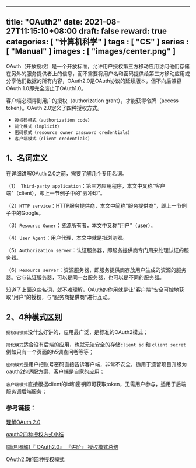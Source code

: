 
---
title: "OAuth2"
date: 2021-08-27T11:15:10+08:00
draft: false
reward: true
categories: [
"计算机科学"
]
tags : [
"CS"
]
series : [
"Manual"
]
images : [
"images/center.png"
]
---

[comment]: <> (# OAuth2)

OAuth（开放授权）是一个开放标准，允许用户授权第三方移动应用访问他们存储在另外的服务提供者上的信息，而不需要将用户名和密码提供给第三方移动应用或分享他们数据的所有内容，OAuth2.0是OAuth协议的延续版本，但不向后兼容OAuth 1.0即完全废止了OAuth1.0。

客户端必须得到用户的授权（authorization grant），才能获得令牌（access token）。OAuth 2.0定义了四种授权方式。

- `授权码模式（authorization code）`
- `简化模式（implicit）`
- `密码模式（resource owner password credentials）`
- `客户端模式（client credentials）`

## 1、名词定义

在详细讲解OAuth 2.0之前，需要了解几个专用名词。

（1）` Third-party application`：第三方应用程序，本文中又称"客户端"（client），即上一节例子中的"云冲印"。

（2）`HTTP service`：HTTP服务提供商，本文中简称"服务提供商"，即上一节例子中的Google。

（3）`Resource Owner`：资源所有者，本文中又称"用户"（user）。

（4）`User Agent`：用户代理，本文中就是指浏览器。

（5）`Authorization server`：认证服务器，即服务提供商专门用来处理认证的服务器。

（6）`Resource server`：资源服务器，即服务提供商存放用户生成的资源的服务器。它与认证服务器，可以是同一台服务器，也可以是不同的服务器。

知道了上面这些名词，就不难理解，OAuth的作用就是让"客户端"安全可控地获取"用户"的授权，与"服务商提供商"进行互动。

## 2、4种模式区别

`授权码模式`没什么好讲的，应用最广泛，是标准的OAuth2模式；

`简化模式`适合没有后端的应用，也就无法安全的存储`client id` 和 `client secret` 例如只有一个页面的h5调查问卷等等；

`密码模式`是用户把账号密码直接告诉客户端，非常不安全，适用于遗留项目升级为oauth2的适配方案、客户端是自家的应用；

`客户端模式`直接根据client的id和密钥即可获取token，无需用户参与，适用于后端服务调后端服务；

### 参考链接：

[理解OAuth 2.0](https://www.ruanyifeng.com/blog/2014/05/oauth_2_0.html)

[oauth2四种授权方式小结](https://segmentfault.com/a/1190000012332319)

[[简易图解\]『 OAuth2.0』 『进阶』 授权模式总结](https://learnku.com/articles/20082)

[OAuth2.0的四种授权模式](https://www.cnblogs.com/alittlesmile/p/11531577.html)
